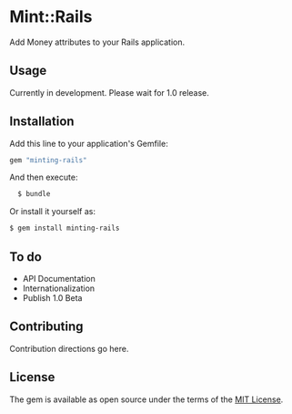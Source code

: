 # Mint::Rails

Add Money attributes to your Rails application.

## Usage

Currently in development. Please wait for 1.0 release.

## Installation

Add this line to your application's Gemfile:

```ruby
gem "minting-rails"
```

And then execute:

```bash
  $ bundle
```

Or install it yourself as:

```bash
$ gem install minting-rails
```

## To do

- API Documentation
- Internationalization
- Publish 1.0 Beta

## Contributing

Contribution directions go here.

## License

The gem is available as open source under the terms of the [MIT License](https://opensource.org/licenses/MIT).

